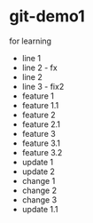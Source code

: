 # git-demo1
for learning
- line 1
- line 2 - fx
- line 2 
- line 3 - fix2
- feature 1
- feature 1.1
- feature 2
- feature 2.1
- feature 3
- feature 3.1
- feature 3.2
 - update 1
 - update 2
 - change 1
 - change 2
 - change 3
 - update 1.1

